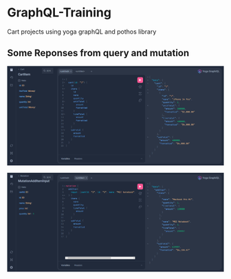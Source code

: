 # GraphQL-Training
Cart projects using yoga graphQL and pothos library

## Some Reponses from query and mutation
![image1](https://raw.githubusercontent.com/boby177/GraphQL-Training/yoga-pothos-graphql/Query%20of%20Cart%20Items.png)

![image2](https://raw.githubusercontent.com/boby177/GraphQL-Training/yoga-pothos-graphql/Mutation%20of%20Cart.png)
